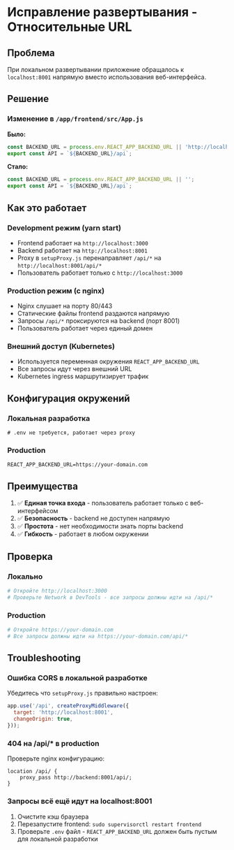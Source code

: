 # Исправление развертывания - Относительные URL

## Проблема
При локальном развертывании приложение обращалось к `localhost:8001` напрямую вместо использования веб-интерфейса.

## Решение

### Изменение в `/app/frontend/src/App.js`

**Было:**
```javascript
const BACKEND_URL = process.env.REACT_APP_BACKEND_URL || 'http://localhost:8001';
export const API = `${BACKEND_URL}/api`;
```

**Стало:**
```javascript
const BACKEND_URL = process.env.REACT_APP_BACKEND_URL || '';
export const API = `${BACKEND_URL}/api`;
```

## Как это работает

### Development режим (yarn start)
- Frontend работает на `http://localhost:3000`
- Backend работает на `http://localhost:8001`
- Proxy в `setupProxy.js` перенаправляет `/api/*` на `http://localhost:8001/api/*`
- Пользователь работает только с `http://localhost:3000`

### Production режим (с nginx)
- Nginx слушает на порту 80/443
- Статические файлы frontend раздаются напрямую
- Запросы `/api/*` проксируются на backend (порт 8001)
- Пользователь работает через единый домен

### Внешний доступ (Kubernetes)
- Используется переменная окружения `REACT_APP_BACKEND_URL`
- Все запросы идут через внешний URL
- Kubernetes ingress маршрутизирует трафик

## Конфигурация окружений

### Локальная разработка
```env
# .env не требуется, работает через proxy
```

### Production
```env
REACT_APP_BACKEND_URL=https://your-domain.com
```

## Преимущества

1. ✅ **Единая точка входа** - пользователь работает только с веб-интерфейсом
2. ✅ **Безопасность** - backend не доступен напрямую
3. ✅ **Простота** - нет необходимости знать порты backend
4. ✅ **Гибкость** - работает в любом окружении

## Проверка

### Локально
```bash
# Откройте http://localhost:3000
# Проверьте Network в DevTools - все запросы должны идти на /api/*
```

### Production
```bash
# Откройте https://your-domain.com
# Все запросы должны идти на https://your-domain.com/api/*
```

## Troubleshooting

### Ошибка CORS в локальной разработке
Убедитесь что `setupProxy.js` правильно настроен:
```javascript
app.use('/api', createProxyMiddleware({
  target: 'http://localhost:8001',
  changeOrigin: true,
}));
```

### 404 на /api/* в production
Проверьте nginx конфигурацию:
```nginx
location /api/ {
    proxy_pass http://backend:8001/api/;
}
```

### Запросы всё ещё идут на localhost:8001
1. Очистите кэш браузера
2. Перезапустите frontend: `sudo supervisorctl restart frontend`
3. Проверьте `.env` файл - `REACT_APP_BACKEND_URL` должен быть пустым для локальной разработки
